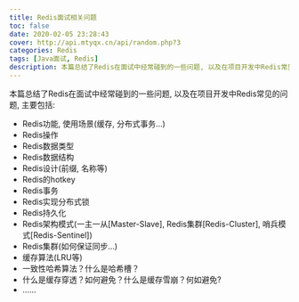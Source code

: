 ```yaml
---
title: Redis面试相关问题
toc: false
date: 2020-02-05 23:28:43
cover: http://api.mtyqx.cn/api/random.php?3
categories: Redis
tags: [Java面试, Redis]
description: 本篇总结了Redis在面试中经常碰到的一些问题, 以及在项目开发中Redis常见的问题
---
```


本篇总结了Redis在面试中经常碰到的一些问题, 以及在项目开发中Redis常见的问题, 主要包括:

-   Redis功能, 使用场景(缓存, 分布式事务…)
-   Redis操作
-   Redis数据类型
-   Redis数据结构
-   Redis设计(前缀, 名称等)
-   Redis的hotkey
-   Redis事务
-   Redis实现分布式锁
-   Redis持久化
-   Redis架构模式(一主一从[Master-Slave], Redis集群[Redis-Cluster], 哨兵模式[Redis-Sentinel])
-   Redis集群(如何保证同步…)
-   缓存算法(LRU等)
-   一致性哈希算法？什么是哈希槽？
-   什么是缓存穿透？如何避免？什么是缓存雪崩？何如避免?
-   ……

<br/>

<!--more-->




